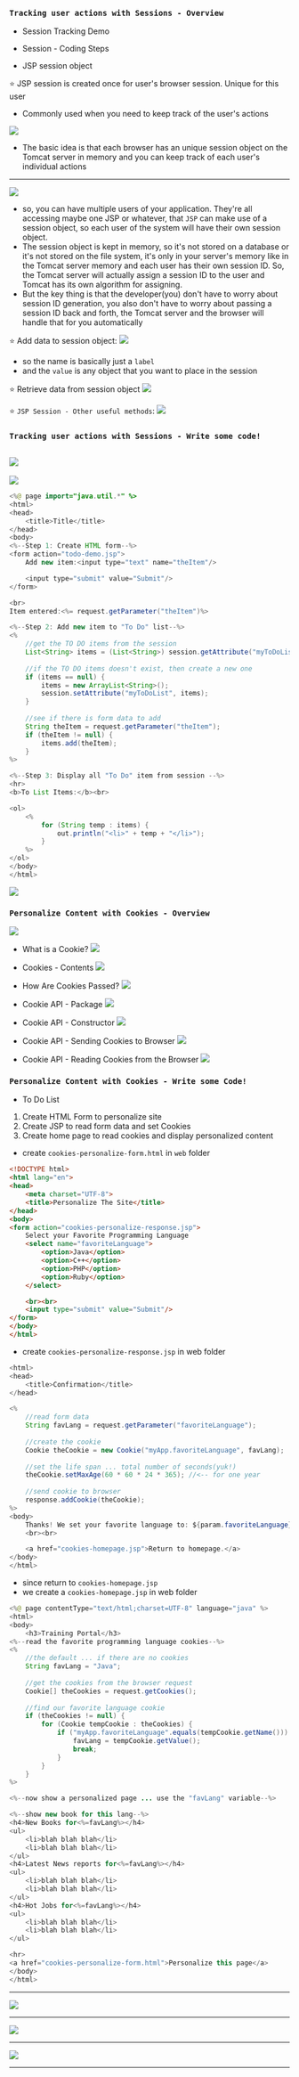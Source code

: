 ### `Tracking user actions with Sessions - Overview`

- Session Tracking Demo
- Session - Coding Steps

- JSP session object


:star: JSP session is created once for user's browser session. Unique for this user

- Commonly used when you need to keep track of the user's actions

![](img/2019-08-25-08-22-47.png)
- The basic idea is that each browser has an unique session object on the Tomcat server in memory and you can keep track of each user's individual actions
---

![](img/2019-08-25-08-26-30.png)
- so, you can have multiple users of your application. They're all accessing maybe one JSP or whatever, that `JSP` can make use of a session object, so each user of the system will have their own session object. 
- The session object is kept in memory, so it's not stored on a database or it's not stored on the file system, it's only in your server's memory like in the Tomcat server memory and each user has their own session ID. So, the Tomcat server will actually assign a session ID to the user and Tomcat has its own algorithm for assigning. 
- But the key thing is that the developer(you) don't have to worry about session ID generation, you also don't have to worry about passing a session ID back and forth, the Tomcat server and the browser will handle that for you automatically

:star: Add data to session object:
![](img/2019-08-25-08-36-58.png)
- so the name is basically just a `label`
- and the `value` is any object that you want to place in the session

:star: Retrieve data from session object
![](img/2019-08-25-08-40-19.png)

:star: `JSP Session - Other useful methods`:
![](img/2019-08-25-08-44-41.png)


### `Tracking user actions with Sessions - Write some code!`
![](img/2019-08-25-10-08-25.png)
---

![](img/2019-08-25-10-17-47.png)
```java
<%@ page import="java.util.*" %>
<html>
<head>
    <title>Title</title>
</head>
<body>
<%--Step 1: Create HTML form--%>
<form action="todo-demo.jsp">
    Add new item:<input type="text" name="theItem"/>

    <input type="submit" value="Submit"/>
</form>

<br>
Item entered:<%= request.getParameter("theItem")%>

<%--Step 2: Add new item to "To Do" list--%>
<%
    //get the TO DO items from the session
    List<String> items = (List<String>) session.getAttribute("myToDoList");
    
    //if the TO DO items doesn't exist, then create a new one
    if (items == null) {
        items = new ArrayList<String>();
        session.setAttribute("myToDoList", items);
    }
    
    //see if there is form data to add
    String theItem = request.getParameter("theItem");
    if (theItem != null) {
        items.add(theItem);
    }
%>

<%--Step 3: Display all "To Do" item from session --%>
<hr>
<b>To List Items:</b><br>

<ol>
    <%
        for (String temp : items) {
            out.println("<li>" + temp + "</li>");
        }
    %>
</ol>
</body>
</html>
```
![](img/2019-08-25-10-34-47.png)




### `Personalize Content with Cookies - Overview`

![](img/2019-08-25-12-06-16.png)

- What is a Cookie?
![](img/2019-08-25-12-10-04.png)

- Cookies - Contents
![](img/2019-08-25-12-12-09.png)

- How Are Cookies Passed?
![](img/2019-08-25-12-13-57.png)

- Cookie API - Package
![](img/2019-08-25-12-18-43.png)

- Cookie API - Constructor
![](img/2019-08-25-12-22-31.png)

- Cookie API - Sending Cookies to Browser
![](img/2019-08-25-12-24-19.png)

- Cookie API - Reading Cookies from the Browser
![](img/2019-08-25-12-33-16.png)




### `Personalize Content with Cookies - Write some Code!`

- To Do List
1. Create HTML Form to personalize site
2. Create JSP to read form data and set Cookies
3. Create home page to read cookies and display personalized content

- create `cookies-personalize-form.html` in `web` folder


```html
<!DOCTYPE html>
<html lang="en">
<head>
    <meta charset="UTF-8">
    <title>Personalize The Site</title>
</head>
<body>
<form action="cookies-personalize-response.jsp">
    Select your Favorite Programming Language
    <select name="favoriteLanguage">
        <option>Java</option>
        <option>C++</option>
        <option>PHP</option>
        <option>Ruby</option>
    </select>

    <br><br>
    <input type="submit" value="Submit"/>
</form>
</body>
</html>
```

- create `cookies-personalize-response.jsp` in web folder


```java
<html>
<head>
    <title>Confirmation</title>
</head>

<%
    //read form data
    String favLang = request.getParameter("favoriteLanguage");
    
    //create the cookie
    Cookie theCookie = new Cookie("myApp.favoriteLanguage", favLang);
    
    //set the life span ... total number of seconds(yuk!)
    theCookie.setMaxAge(60 * 60 * 24 * 365); //<-- for one year
    
    //send cookie to browser
    response.addCookie(theCookie);
%>
<body>
    Thanks! We set your favorite language to: ${param.favoriteLanguage}
    <br><br>

    <a href="cookies-homepage.jsp">Return to homepage.</a>
</body>
</html>
```


- since return to `cookies-homepage.jsp`
- we create a `cookies-homepage.jsp` in web folder


```java
<%@ page contentType="text/html;charset=UTF-8" language="java" %>
<html>
<body>
    <h3>Training Portal</h3>
<%--read the favorite programming language cookies--%>
<%
    //the default ... if there are no cookies
    String favLang = "Java";
    
    //get the cookies from the browser request
    Cookie[] theCookies = request.getCookies();
    
    //find our favorite language cookie
    if (theCookies != null) {
        for (Cookie tempCookie : theCookies) {
            if ("myApp.favoriteLanguage".equals(tempCookie.getName())) {
                favLang = tempCookie.getValue();
                break;
            }
        }
    }
%>

<%--now show a personalized page ... use the "favLang" variable--%>

<%--show new book for this lang--%>
<h4>New Books for<%=favLang%></h4>
<ul>
    <li>blah blah blah</li>
    <li>blah blah blah</li>
</ul>
<h4>Latest News reports for<%=favLang%></h4>
<ul>
    <li>blah blah blah</li>
    <li>blah blah blah</li>
</ul>
<h4>Hot Jobs for<%=favLang%></h4>
<ul>
    <li>blah blah blah</li>
    <li>blah blah blah</li>
</ul>

<hr>
<a href="cookies-personalize-form.html">Personalize this page</a>
</body>
</html>

```

---

![](img/2019-08-25-14-01-17.png)

---
![](img/2019-08-25-14-02-17.png)

---
![](img/2019-08-25-14-03-35.png)

---
